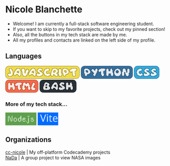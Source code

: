 # Nicole Blanchette 
- Welcome! I am currently a full-stack software engineering student.  
- If you want to skip to my favorite projects, check out my pinned section!  
- Also, all the buttons in my tech stack are made by me.
- All my profiles and contacts are linked on the left side of my profile.
## Languages
<style>
  .button {
    height: 40px
  }
</style>
<img src="./assets/js.png" class="button" alt="JavaScript">
<img src="./assets/py.png" class="button" alt="Python">
<img src="./assets/css.png" class="button" alt="CSS"> 
<img src="./assets/text4639.png" class="button" alt="HTML">
<img src="./assets/bash.png" class="button" alt="bash">
 
### More of my tech stack...
<img src="./assets/node.png" class="button" alt="node dot js">
<img src="./assets/vite.svg" class="button" alt="vite">

## Organizations
[cc-nicole](https://github.com/cc-nicole) | My off-platform Codecademy projects  
[NaDa](https://github.com/NaDa-nasa-viewer) | A group project to view NASA images

<!-- ## Statistics -->
<!-- ## More -->
